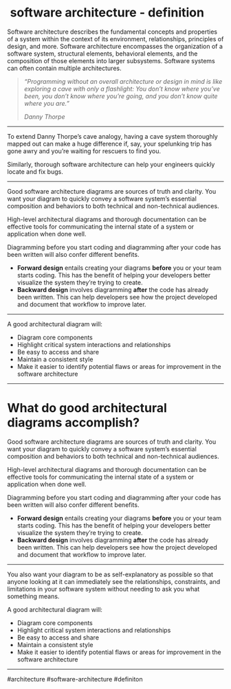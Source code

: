 #  software architecture - definition

Software architecture describes the fundamental concepts and properties of a system within the context of its environment, relationships, principles of design, and more. Software architecture encompasses the organization of a software system, structural elements, behavioral elements, and the composition of those elements into larger subsystems. Software systems can often contain multiple architectures.

> _“Programming without an overall architecture or design in mind is like exploring a cave with only a flashlight: You don’t know where you’ve been, you don’t know where you’re going, and you don’t know quite where you are.”_
> 
> _Danny Thorpe_


***
To extend Danny Thorpe’s cave analogy, having a cave system thoroughly mapped out can make a huge difference if, say, your spelunking trip has gone awry and you’re waiting for rescuers to find you.

Similarly, thorough software architecture can help your engineers quickly locate and fix bugs.
***
Good software architecture diagrams are sources of truth and clarity. You want your diagram to quickly convey a software system’s essential composition and behaviors to both technical and non-technical audiences.

High-level architectural diagrams and thorough documentation can be effective tools for communicating the internal state of a system or application when done well.

Diagramming before you start coding and diagramming after your code has been written will also confer different benefits.

-   **Forward design** entails creating your diagrams **before** you or your team starts coding. This has the benefit of helping your developers better visualize the system they’re trying to create.
-   **Backward design** involves diagramming **after** the code has already been written. This can help developers see how the project developed and document that workflow to improve later.

***

A good architectural diagram will:

-   Diagram core components
-   Highlight critical system interactions and relationships
-   Be easy to access and share
-   Maintain a consistent style
-   Make it easier to identify potential flaws or areas for improvement in the software architecture
***
# What do good architectural diagrams accomplish?

Good software architecture diagrams are sources of truth and clarity. You want your diagram to quickly convey a software system’s essential composition and behaviors to both technical and non-technical audiences.

High-level architectural diagrams and thorough documentation can be effective tools for communicating the internal state of a system or application when done well.

Diagramming before you start coding and diagramming after your code has been written will also confer different benefits.

-   **Forward design** entails creating your diagrams **before** you or your team starts coding. This has the benefit of helping your developers better visualize the system they’re trying to create.
-   **Backward design** involves diagramming **after** the code has already been written. This can help developers see how the project developed and document that workflow to improve later.
***

You also want your diagram to be as self-explanatory as possible so that anyone looking at it can immediately see the relationships, constraints, and limitations in your software system without needing to ask you what something means.

A good architectural diagram will:

-   Diagram core components
-   Highlight critical system interactions and relationships
-   Be easy to access and share
-   Maintain a consistent style
-   Make it easier to identify potential flaws or areas for improvement in the software architecture
***

#architecture #software-architecture
#definiton